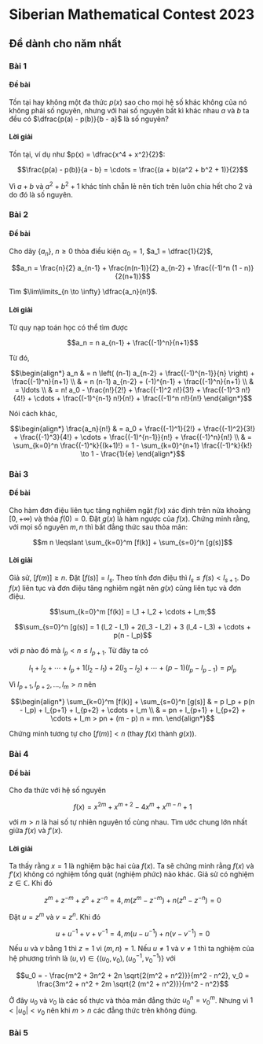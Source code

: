 # Siberian Mathematical Contest 2023

## Đề dành cho năm nhất

### Bài 1

#### Đề bài

Tồn tại hay không một đa thức $p(x)$ sao cho mọi hệ số khác không của nó không phải số nguyên, nhưng với hai số nguyên bất kì khác nhau $a$ và $b$ ta đều có $\dfrac{p(a) - p(b)}{b - a}$ là số nguyên?

#### Lời giải

Tồn tại, ví dụ như $p(x) = \dfrac{x^4 + x^2}{2}$:

$$\frac{p(a) - p(b)}{a - b} = \cdots = \frac{(a + b)(a^2 + b^2 + 1)}{2}$$

Vì $a+b$ và $a^2 + b^2 + 1$ khác tính chẵn lẻ nên tích trên luôn chia hết cho $2$ và do đó là số nguyên.

### Bài 2

#### Đề bài

Cho dãy $\{ a_n \}$, $n \geqslant 0$ thỏa điều kiện $a_0 = 1$, $a_1 = \dfrac{1}{2}$,

$$a_n = \frac{n}{2} a_{n-1} + \frac{n(n-1)}{2} a_{n-2} + \frac{(-1)^n (1 - n)}{2(n+1)}$$

Tìm $\lim\limits_{n \to \infty} \dfrac{a_n}{n!}$.

#### Lời giải

Từ quy nạp toán học có thể tìm được

$$a_n = n a_{n-1} + \frac{(-1)^n}{n+1}$$

Từ đó,

$$\begin{align*}
    a_n & = n \left( (n-1) a_{n-2} + \frac{(-1)^{n-1}}{n} \right) + \frac{(-1)^n}{n+1} \\
    & = n (n-1) a_{n-2} + (-1)^{n-1} + \frac{(-1)^n}{n+1} \\
    & = \ldots \\
    & = n! a_0 - \frac{n!}{2!} + \frac{(-1)^2 n!}{3!} + \frac{(-1)^3 n!}{4!} + \cdots + \frac{(-1)^{n-1} n!}{n!} + \frac{(-1)^n n!}{n!} 
\end{align*}$$

Nói cách khác,

$$\begin{align*}
    \frac{a_n}{n!} & = a_0 + \frac{(-1)^1}{2!} + \frac{(-1)^2}{3!} + \frac{(-1)^3}{4!} + \cdots + \frac{(-1)^{n-1}}{n!} + \frac{(-1)^n}{n!} \\
    & = \sum_{k=0}^n \frac{(-1)^k}{(k+1)!} = 1 - \sum_{k=0}^{n+1} \frac{(-1)^k}{k!} \to 1 - \frac{1}{e}
\end{align*}$$

### Bài 3

#### Đề bài

Cho hàm đơn điệu liên tục tăng nghiêm ngặt $f(x)$ xác định trên nửa khoảng $[0, +\infty)$ và thỏa $f(0) = 0$. Đặt $g(x)$ là hàm ngược của $f(x)$. Chứng minh rằng, với mọi số nguyên $m, n$ thì bất đẳng thức sau thỏa mãn:

$$m n \leqslant \sum_{k=0}^m [f(k)] + \sum_{s=0}^n [g(s)]$$

#### Lời giải

Giả sử, $[f(m)] \geqslant n$. Đặt $[f(s)] = l_s$. Theo tính đơn điệu thì $l_s \leqslant f(s) < l_{s+1}$. Do $f(x)$ liên tục và đơn điệu tăng nghiêm ngặt nên $g(x)$ cũng liên tục và đơn điệu.

$$\sum_{k=0}^m [f(k)] = l_1 + l_2 + \cdots + l_m;$$

$$\sum_{s=0}^n [g(s)] = 1 (l_2 - l_1) + 2(l_3 - l_2) + 3 (l_4 - l_3) + \cdots + p(n - l_p)$$

với $p$ nào đó mà $l_p < n \leqslant l_{p+1}$. Từ đây ta có

$$l_1 + l_2 + \cdots + l_p + 1 (l_2 - l_1) + 2 (l_3 - l_2) + \cdots + (p-1) (l_p - l_{p-1}) = p l_p$$

Vì $l_{p+1}, l_{p+2}, \ldots, l_m > n$ nên

$$\begin{align*}
\sum_{k=0}^m [f(k)] + \sum_{s=0}^n [g(s)] & = p l_p + p(n - l_p) + l_{p+1} + l_{p+2} + \cdots + l_m \\
& = pn + l_{p+1} + l_{p+2} + \cdots + l_m > pn + (m - p) n = mn.
\end{align*}$$

Chứng minh tương tự cho $[f(m)] < n$ (thay $f(x)$ thành $g(x)$).

### Bài 4

#### Đề bài

Cho đa thức với hệ số nguyên

$$f(x) = x^{2m} + x^{m+2} - 4 x^m + x^{m-n} + 1$$

với $m > n$ là hai số tự nhiên nguyên tố cùng nhau. Tìm ước chung lớn nhất giữa $f(x)$ và $f'(x)$.

#### Lời giải

Ta thấy rằng $x=1$ là nghiệm bậc hai của $f(x)$. Ta sẽ chứng minh rằng $f(x)$ và $f'(x)$ không có nghiệm tổng quát (nghiệm phức) nào khác. Giả sử có nghiệm $z \in \mathbb{C}$. Khi đó

$$z^m + z^{-m} + z^n + z^{-n} = 4, m(z^m - z^{-m}) + n(z^n - z^{-n}) = 0$$

Đặt $u = z^m$ và $v = z^n$. Khi đó

$$u + u^{-1} + v + v^{-1} = 4, m (u - u^{-1}) + n (v - v^{-1}) = 0$$

Nếu $u$ và $v$ bằng $1$ thì $z = 1$ vì $(m, n) = 1$. Nếu $u \neq 1$ và $v \neq 1$ thì ta nghiệm của hệ phương trình là $(u, v) \in \{ (u_0, v_0), (u_0^{-1}, v_0^{-1}) \}$ với

$$u_0 = - \frac{m^2 + 3n^2 + 2n \sqrt{2(m^2 + n^2)}}{m^2 - n^2}, v_0 = \frac{3m^2 + n^2 + 2m \sqrt{2 (m^2 + n^2)}}{m^2 - n^2}$$

Ở đây $u_0$ và $v_0$ là các số thực và thỏa mãn đẳng thức $u_0^n = v_0^m$. Nhưng vì $1 < \lvert u_0 \rvert < v_0$ nên khi $m > n$ các đẳng thức trên không đúng.

### Bài 5
